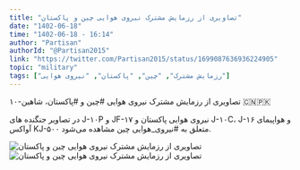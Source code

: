 ```yaml
---
title: "تصاویری از رزمایش مشترک نیروی هوایی چین و پاکستان"
date: "1402-06-18"
time: "1402-06-18 - 16:14"
author: "Partisan"
authorId: "@Partisan2015"
link: "https://twitter.com/Partisan2015/status/1699087636936224905"
topic: "military"
tags: ["رزمایش مشترک", "چین", "پاکستان", "نیروی هوایی"]
---
```


تصاویری از رزمایش مشترک نیروی هوایی #چین و #پاکستان، شاهین-۱۰ 🇨🇳🇵🇰

در تصاویر جنگنده های J-۱۰P و JF-۱۷ نیروی هوایی پاکستان و J-۱۰C، J-۱۶ و هواپیمای آواکس KJ-۵۰۰ متعلق به #نیروی_هوایی چین مشاهده می‌شود‌.

![تصاویری از رزمایش مشترک نیروی هوایی چین و پاکستان](/posts/military/tasaviri-az-razmayesh-moshtarak-nirooye-havayi-chin-va-pakestan1.webp)
![تصاویری از رزمایش مشترک نیروی هوایی چین و پاکستان](/posts/military/tasaviri-az-razmayesh-moshtarak-nirooye-havayi-chin-va-pakestan2.webp)
